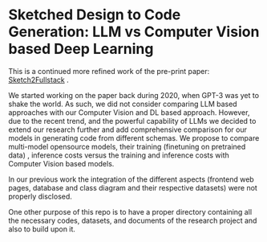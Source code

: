 # Sketched Design to Code Generation: LLM vs Computer Vision based Deep Learning

This is a continued more refined work of the pre-print paper: [Sketch2Fullstack](https://arxiv.org/pdf/2211.14607v1) .


We started working on the paper back during 2020, when GPT-3 was yet to shake the world. As such, we did not consider comparing LLM based approaches with our Computer Vision and DL based approach. However, due to the recent trend, and the powerful capability of LLMs we decided to extend our research further and add comprehensive comparison for our models in generating code from different schemas. We propose to compare multi-model opensource models, their training (finetuning on pretrained data) , inference costs versus the training and inference costs with Computer Vision based models.

In our previous work the integration of the different aspects (frontend web pages, database and class diagram  and their respective datasets) were not properly disclosed.

One other purpose of this repo is to have a proper directory containing all the necessary codes, datasets, and documents of the research project and also to build upon it.
